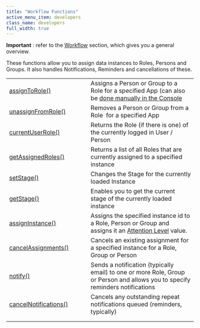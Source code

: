 ```yaml
---
title: "Workflow Functions"
active_menu_item: developers
class_name: developers
full_width: true
---
```



**Important** : refer to the [Workflow](/developers/documentation/product-guide/advanced-features/workflow/) section, which gives you a general overview.

These functions allow you to assign data instances to Roles, Persons and Groups. It also handles Notifications, Reminders and cancellations of these.

<table>
<tr>
<td width="230">
  <a href="/developers/documentation/scripting-apis/client-api/workflow-functions/assigntorole">assignToRole()</a>

</td>
<td width="13">
</td>
<td width="637">
  Assigns a Person or Group to a Role for a specified App (can also be <a href="/developers/documentation/product-guide/advanced-features/workflow/roles-stages) ">done manually in the Console</a>

</td>
</tr>
<tr>
<td width="230">
  <a href="/developers/documentation/scripting-apis/client-api/workflow-functions/unassignfromrole">unassignFromRole()</a>

</td>
<td width="13">
</td>
<td width="637">
Removes a Person or Group from a Role  for a specified App

</td>
</tr>
<tr>
<td width="230">
  <a href="/developers/documentation/scripting-apis/client-api/workflow-functions/currentuserrole">currentUserRole()</a>

</td>
<td width="13">
</td>
<td width="637">
Returns the Role (if there is one) of the currently logged in User / Person

</td>
</tr>
<tr>
<td width="230">
  <a href="/developers/documentation/scripting-apis/client-api/workflow-functions/getassignedroles">getAssignedRoles()</a>

</td>
<td width="13">
</td>
<td width="637">
Returns a list of all Roles that are currently assigned to a specified instance

</td>
</tr>
<tr>
<td width="230">
  <a href="/developers/documentation/scripting-apis/client-api/workflow-functions/setstage">setStage()</a>

</td>
<td width="13">
</td>
<td width="637">
Changes the Stage for the currently loaded Instance

</td>
</tr>
<tr>
<td width="230">
  <a href="/developers/documentation/scripting-apis/client-api/workflow-functions/getstage">getStage()</a>

</td>
<td width="13">
</td>
<td width="637">
Enables you to get the current stage of the currently loaded instance

</td>
</tr>
<tr>
<td width="230">
  <a href="/developers/documentation/scripting-apis/client-api/workflow-functions/assigninstance">assignInstance()</a>

</td>
<td width="13">
</td>
<td width="637">
  Assigns the specified instance id to a Role, Person or Group and assigns it an <a href="/developers/documentation/product-guide/advanced-features/workflow/attention-levels">Attention Level</a> value.

</td>
</tr>
<tr>
<td width="230">
  <a href="/developers/documentation/scripting-apis/client-api/workflow-functions/cancelassignments">cancelAssignments()</a>

</td>
<td width="13">
</td>
<td width="637">
Cancels an existing assignment for a specified instance for a Role, Group or Person

</td>
</tr>
<tr>
<td width="230">
  <a href="/developers/documentation/scripting-apis/client-api/workflow-functions/notify">notify()</a>

</td>
<td width="13">
</td>
<td width="637">
Sends a notification (typically email) to one or more Role, Group or Person and allows you to specify reminders notifications

</td>
</tr>
<tr>
<td width="230">
  <a href="/developers/documentation/scripting-apis/client-api/workflow-functions/cancelnotificationsforinstance">cancelNotifications()</a>

</td>
<td width="13">
</td>
<td width="637">
Cancels any outstanding repeat notifications queued (reminders, typically)

</td>
</tr>
<tr>
<td width="230">
</td>
<td width="13">
</td>
<td width="637">
</td>
</tr>
<tr>
<td width="230">
</td>
<td width="13">
</td>
<td width="637">
</td>
</tr>
</table>
